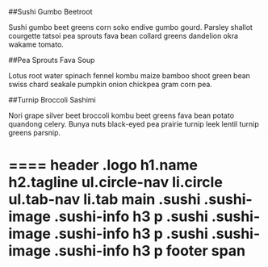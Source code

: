 
##Sushi Gumbo Beetroot

Sushi gumbo beet greens corn soko endive gumbo gourd. Parsley shallot courgette tatsoi pea sprouts fava bean collard greens dandelion okra wakame tomato.

##Pea Sprouts Fava Soup

Lotus root water spinach fennel kombu maize bamboo shoot green bean swiss chard seakale pumpkin onion chickpea gram corn pea.

##Turnip Broccoli Sashimi

Nori grape silver beet broccoli kombu beet greens fava bean potato quandong celery. Bunya nuts black-eyed pea prairie turnip leek lentil turnip greens parsnip.

  ====
  header
    .logo
      h1.name
      h2.tagline
    ul.circle-nav
      li.circle
    ul.tab-nav
      li.tab
  main
    .sushi
      .sushi-image
      .sushi-info
        h3
        p
    .sushi
      .sushi-image
      .sushi-info
        h3
        p
    .sushi
      .sushi-image
      .sushi-info
        h3
        p
  footer
    span
===============
